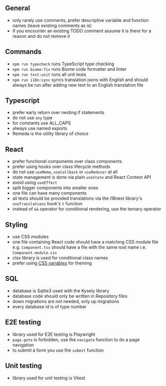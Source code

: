 ## General

- only rarely use comments, prefer descriptive variable and function names (leave existing comments as is)
- if you encounter an existing TODO comment assume it is there for a reason and do not remove it

## Commands

- `npm run typecheck` runs TypeScript type checking
- `npm run biome:fix` runs Biome code formatter and linter
- `npm run test:unit` runs all unit tests
- `npm run i18n:sync` syncs translation jsons with English and should always be run after adding new text to an English translation file 

## Typescript

- prefer early return over nesting if statements
- do not use `any` type
- for constants use ALL_CAPS
- always use named exports
- Remeda is the utility library of choice

## React

- prefer functional components over class components
- prefer using hooks over class lifecycle methods
- do not use `useMemo`, `useCallback` or `useReducer` at all
- state management is done via plain `useState` and React Context API
- avoid using `useEffect`
- split bigger components into smaller ones
- one file can have many components
- all texts should be provided translations via the i18next library's `useTranslations` hook's `t` function
- instead of `&&` operator for conditional rendering, use the ternary operator

## Styling

- use CSS modules
- one file containing React code should have a matching CSS module file e.g. `Component.tsx` should have a file with the same root name i.e. `Component.module.css`
- clsx library is used for conditional class names
- prefer using [CSS variables](../app/styles/vars.css) for theming

## SQL

- database is Sqlite3 used with the Kysely library
- database code should only be written in Repository files
- down migrations are not needed, only up migrations
- every database id is of type number

## E2E testing

- library used for E2E testing is Playwright
- `page.goto` is forbidden, use the `navigate` function to do a page navigation
- to submit a form you use the `submit` function

## Unit testing

- library used for unit testing is Vitest
